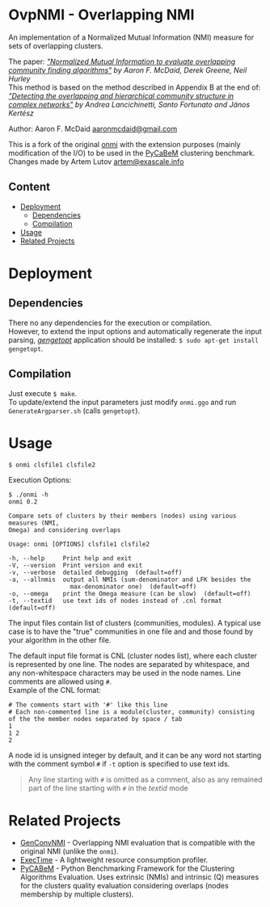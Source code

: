 # OvpNMI - Overlapping NMI

An implementation of a Normalized Mutual Information (NMI) measure for sets of overlapping clusters.

The paper: *["Normalized Mutual Information to evaluate overlapping community finding algorithms"](http://arxiv.org/abs/1110.2515) by Aaron F. McDaid, Derek Greene, Neil Hurley*  
This method is based on the method described in Appendix B at the end of:
*["Detecting the overlapping and hierarchical community structure in complex networks"](http://iopscience.iop.org/1367-2630/11/3/033015/)
by Andrea Lancichinetti, Santo Fortunato and János Kertész*

Author: Aaron F. McDaid <aaronmcdaid@gmail.com>  

This is a fork of the original [onmi](https://github.com/aaronmcdaid/Overlapping-NMI)
with the extension purposes (mainly modification of the I/O) to be used in the [PyCaBeM](https://github.com/eXascaleInfolab/PyCABeM) clustering benchmark.  
Changes made by Artem Lutov <artem@exascale.info>

## Content
- [Deployment](#deployment)
	- [Dependencies](#dependencies)
	- [Compilation](#compilation)
- [Usage](#usage)
- [Related Projects](#related-projects)

# Deployment

## Dependencies
There no any dependencies for the execution or compilation.  
However, to extend the input options and automatically regenerate the input parsing,
[*gengetopt*](https://www.gnu.org/software/gengetopt) application should be installed: `$ sudo apt-get install gengetopt`.

## Compilation
Just execute `$ make`.  
To update/extend the input parameters just modify `onmi.ggo` and run `GenerateArgparser.sh` (calls `gengetopt`).

# Usage

```
$ onmi clsfile1 clsfile2
```
Execution Options:
```
$ ./onmi -h
onmi 0.2

Compare sets of clusters by their members (nodes) using various measures (NMI,
Omega) and considering overlaps

Usage: onmi [OPTIONS] clsfile1 clsfile2

-h, --help     Print help and exit
-V, --version  Print version and exit
-v, --verbose  detailed debugging  (default=off)
-a, --allnmis  output all NMIs (sum-denominator and LFK besides the
                 max-denominator one)  (default=off)
-o, --omega    print the Omega measure (can be slow)  (default=off)
-t, --textid   use text ids of nodes instead of .cnl format  (default=off)
```
The input files contain list of clusters (communities, modules). A typical use case is to have
the "true" communities in one file and and those found by your algorithm in the other file.

The default input file format is CNL (cluster nodes list), where each cluster is
represented by one line. The nodes are separated by whitespace, and any non-whitespace
characters may be used in the node names. Line comments are allowed using `#`.  
Example of the CNL format:
```
# The comments start with '#' like this line
# Each non-commented line is a module(cluster, community) consisting of the the member nodes separated by space / tab
1
1 2
2
```
A node id is unsigned integer by default, and it can be any word not starting with the comment symbol `#` if `-t` option is specified to use text ids.

> Any line starting with `#` is omitted as a comment, also as any remained part of the line starting with `#` in the *textid* mode

# Related Projects
- [GenConvNMI](https://github.com/eXascaleInfolab/GenConvNMI) - Overlapping NMI evaluation that is compatible with the original NMI (unlike the `onmi`).
- [ExecTime](https://bitbucket.org/lumais/exectime/)  - A lightweight resource consumption profiler.
- [PyCABeM](https://github.com/eXascaleInfolab/PyCABeM) - Python Benchmarking Framework for the Clustering Algorithms Evaluation. Uses extrinsic (NMIs) and intrinsic (Q) measures for the clusters quality evaluation considering overlaps (nodes membership by multiple clusters).
